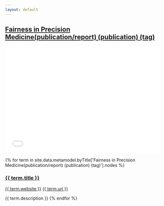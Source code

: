 ```yaml
---
layout: default
---
```

<style>
.initial-content {
  padding-left:5%;
  padding-right:25px;
}
iframe {
  background: url('/loader.jpg') no-repeat center top;
  background-size: 150px 150px;
  min-height: 350px;
}
</style>

## <a href='/_pages/embed?t=Fairness in Precision Medicine(publication/report) (publication) (tag)'>Fairness in Precision Medicine(publication/report) (publication) (tag)</a>

<iframe style='border:0px;background=white;' width='100%' src='{{site.data.urls.unitiddler}}/#Fairness in Precision Medicine(publication/report) (publication) (tag)'></iframe>

{% for term in site.data.metamodel.byTitle['Fairness in Precision Medicine(publication/report) (publication) (tag)'].nodes %}
### <a href='/_pages/embed?t={{ term.title | url_encode }}'>{{ term.title }}</a>

<a href='{{ term.website | url_encode }}'>{{ term.website }}</a>
<a href='{{ term.url | url_encode }}'>{{ term.url }}</a>

{{ term.description }}
{% endfor %}
